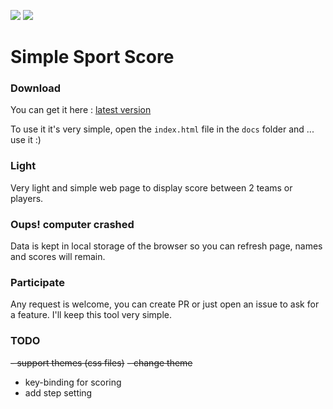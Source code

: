 [![](https://img.shields.io/github/release/mgohin/simple-sport-score.svg?style=flat-square)](https://github.com/mgohin/simple-sport-score/releases/latest) [![](https://img.shields.io/github/license/mgohin/simple-sport-score.svg?style=flat-square)](https://github.com/mgohin/simple-sport-score/blob/master/LICENSE)

# Simple Sport Score

### Download
You can get it here : [latest version](https://github.com/mgohin/simple-sport-score/releases/latest)

To use it it's very simple, open the `index.html` file in the `docs` folder and ... use it  :)

### Light
Very light and simple web page to display score between 2 teams or players.

### Oups! computer crashed
Data is kept in local storage of the browser so you can refresh page, names and scores will remain.

### Participate
Any request is welcome, you can create PR or just open an issue to ask for a feature.
I'll keep this tool very simple.


### TODO
~~- support themes (css files)~~
~~- change theme~~
- key-binding for scoring
- add step setting